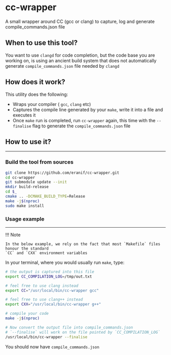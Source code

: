 # cc-wrapper
A small wrapper around CC (gcc or clang) to capture, log and generate compile_commands.json file

## When to use this tool?

You want to use `clangd` for code completion, but the code base you are working on, is using 
an ancient build system that does not automatically generate `compile_commands.json` file
needed by `clangd`

## How does it work?

This utility does the following:

- Wraps your compiler ( `gcc`, `clang` etc)
- Captures the compile line generated by your `make`, write it into a file and executes it
- Once `make` run is completed, run `cc-wrapper` again, this time with the `--finalise` flag to generate the `compile_commands.json` file

## How to use it?
---

### Build the tool from sources

```bash
git clone https://github.com/eranif/cc-wrapper.git
cd cc-wrapper
git submodule update --init
mkdir build-release
cd $_
cmake .. -DCMAKE_BUILD_TYPE=Release
make -j$(nproc)
sudo make install 
```

### Usage example
---

!!! Note

    In the below example, we rely on the fact that most `Makefile` files honour the standard
    `CC` and `CXX` environment variables


In your terminal, where you would usually run `make`, type:

```bash
# the output is captured into this file
export CC_COMPILATION_LOG=/tmp/out.txt

# feel free to use clang instead
export CC="/usr/local/bin/cc-wrapper gcc"

# feel free to use clang++ instead
export CXX="/usr/local/bin/cc-wrapper g++"

# compile your code
make -j$(nproc)

# Now convert the output file into compile_commands.json
# `--finalise` will work on the file pointed by `CC_COMPILATION_LOG`
/usr/local/bin/cc-wrapper --finalise
```

You should now have `compile_commands.json`  
